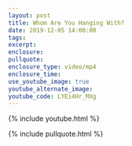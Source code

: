 ```yaml
---
layout: post
title: Whom Are You Hanging With?
date: 2019-12-05 14:00:00
tags:
excerpt:
enclosure:
pullquote:
enclosure_type: video/mp4
enclosure_time:
use_youtube_image: true
youtube_alternate_image:
youtube_code: LYEi4Hr_MXg
---
```


{% include youtube.html %}

{% include pullquote.html %}